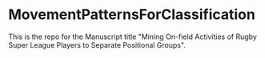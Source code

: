 # MovementPatternsForClassification
This is the repo for the Manuscript title "Mining On-field Activities of Rugby Super League Players to Separate Positional Groups".
